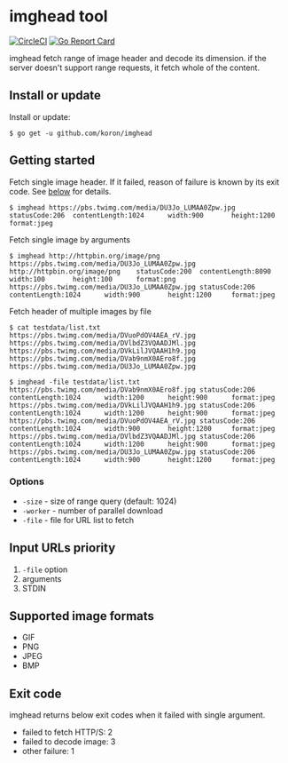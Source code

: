 # imghead tool

[![CircleCI](https://circleci.com/gh/koron/imghead.svg?style=svg)](https://circleci.com/gh/koron/imghead)
[![Go Report Card](https://goreportcard.com/badge/github.com/koron/imghead)](https://goreportcard.com/report/github.com/koron/imghead)

imghead fetch range of image header and decode its dimension.
if the server doesn't support range requests, it fetch whole of the content.

## Install or update

Install or update:

```console
$ go get -u github.com/koron/imghead
```

## Getting started

Fetch single image header.  If it failed, reason of failure is known by its
exit code.  See [below](#exit-code) for details.

```console
$ imghead https://pbs.twimg.com/media/DU3Jo_LUMAA0Zpw.jpg
statusCode:206  contentLength:1024      width:900       height:1200     format:jpeg
```

Fetch single image by arguments

```console
$ imghead http://httpbin.org/image/png https://pbs.twimg.com/media/DU3Jo_LUMAA0Zpw.jpg
http://httpbin.org/image/png    statusCode:200  contentLength:8090      width:100       height:100      format:png
https://pbs.twimg.com/media/DU3Jo_LUMAA0Zpw.jpg statusCode:206  contentLength:1024      width:900       height:1200     format:jpeg
```

Fetch header of multiple images by file

```console
$ cat testdata/list.txt
https://pbs.twimg.com/media/DVuoPdOV4AEA_rV.jpg
https://pbs.twimg.com/media/DVlbdZ3VQAADJMl.jpg
https://pbs.twimg.com/media/DVkLilJVQAAH1h9.jpg
https://pbs.twimg.com/media/DVab9nmX0AEro8f.jpg
https://pbs.twimg.com/media/DU3Jo_LUMAA0Zpw.jpg

$ imghead -file testdata/list.txt
https://pbs.twimg.com/media/DVab9nmX0AEro8f.jpg statusCode:206  contentLength:1024      width:1200      height:900      format:jpeg
https://pbs.twimg.com/media/DVkLilJVQAAH1h9.jpg statusCode:206  contentLength:1024      width:1200      height:900      format:jpeg
https://pbs.twimg.com/media/DVuoPdOV4AEA_rV.jpg statusCode:206  contentLength:1024      width:900       height:1200     format:jpeg
https://pbs.twimg.com/media/DVlbdZ3VQAADJMl.jpg statusCode:206  contentLength:1024      width:1200      height:900      format:jpeg
https://pbs.twimg.com/media/DU3Jo_LUMAA0Zpw.jpg statusCode:206  contentLength:1024      width:900       height:1200     format:jpeg
```

### Options

*   `-size` - size of range query (default: 1024)
*   `-worker` - number of parallel download
*   `-file` - file for URL list to fetch

## Input URLs priority

1.  `-file` option
2.  arguments
3.  STDIN

## Supported image formats

*   GIF
*   PNG
*   JPEG
*   BMP

## Exit code

imghead returns below exit codes when it failed with single argument.

*   failed to fetch HTTP/S: 2
*   failed to decode image: 3
*   other failure: 1
